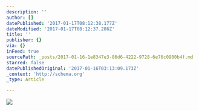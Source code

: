 ```yaml
---
description: ''
author: []
datePublished: '2017-01-17T08:12:38.177Z'
dateModified: '2017-01-17T08:12:37.286Z'
title: ''
publisher: {}
via: {}
inFeed: true
sourcePath: _posts/2017-01-16-1e8347e3-86d6-4222-9728-6e76c0900b4f.md
starred: false
datePublishedOriginal: '2017-01-16T03:13:09.173Z'
_context: 'http://schema.org'
_type: Article

---
```

![](https://the-grid-user-content.s3-us-west-2.amazonaws.com/08f4366d-0da4-42bc-a0dc-d2b08b022785.jpg)